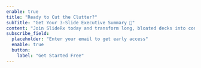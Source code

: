 ```yaml
---
enable: true
title: "Ready to Cut the Clutter?"
subTitle: "Get Your 3-Slide Executive Summary 🚀"
content: "Join SlideRx today and transform long, bloated decks into concise, executive-ready presentations.\nUpload your first file and see what smart storytelling feels like."
subscribe_field:
  placeholder: "Enter your email to get early access"
  enable: true
  button:
    label: "Get Started Free"
---
```

